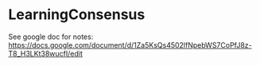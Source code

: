 # LearningConsensus

See google doc for notes: https://docs.google.com/document/d/1Za5KsQs4502lfNpebWS7CoPfJ8z-T8_H3LKt38wucfI/edit

